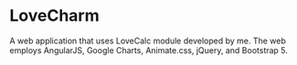 # LoveCharm
A web application that uses LoveCalc module developed by me. The web employs AngularJS, Google Charts, Animate.css, jQuery, and Bootstrap 5.
